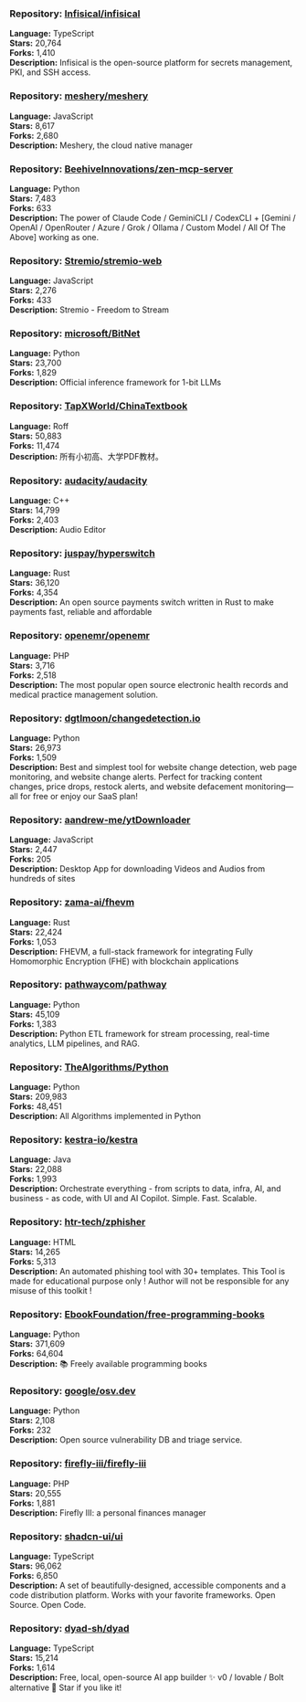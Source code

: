 ### **Repository:** [Infisical/infisical](https://github.com/Infisical/infisical)

**Language:** TypeScript  
**Stars:** 20,764  
**Forks:** 1,410  
**Description:** Infisical is the open-source platform for secrets management, PKI, and SSH access.

### **Repository:** [meshery/meshery](https://github.com/meshery/meshery)

**Language:** JavaScript  
**Stars:** 8,617  
**Forks:** 2,680  
**Description:** Meshery, the cloud native manager

### **Repository:** [BeehiveInnovations/zen-mcp-server](https://github.com/BeehiveInnovations/zen-mcp-server)

**Language:** Python  
**Stars:** 7,483  
**Forks:** 633  
**Description:** The power of Claude Code / GeminiCLI / CodexCLI + [Gemini / OpenAI / OpenRouter / Azure / Grok / Ollama / Custom Model / All Of The Above] working as one.

### **Repository:** [Stremio/stremio-web](https://github.com/Stremio/stremio-web)

**Language:** JavaScript  
**Stars:** 2,276  
**Forks:** 433  
**Description:** Stremio - Freedom to Stream

### **Repository:** [microsoft/BitNet](https://github.com/microsoft/BitNet)

**Language:** Python  
**Stars:** 23,700  
**Forks:** 1,829  
**Description:** Official inference framework for 1-bit LLMs

### **Repository:** [TapXWorld/ChinaTextbook](https://github.com/TapXWorld/ChinaTextbook)

**Language:** Roff  
**Stars:** 50,883  
**Forks:** 11,474  
**Description:** 所有小初高、大学PDF教材。

### **Repository:** [audacity/audacity](https://github.com/audacity/audacity)

**Language:** C++  
**Stars:** 14,799  
**Forks:** 2,403  
**Description:** Audio Editor

### **Repository:** [juspay/hyperswitch](https://github.com/juspay/hyperswitch)

**Language:** Rust  
**Stars:** 36,120  
**Forks:** 4,354  
**Description:** An open source payments switch written in Rust to make payments fast, reliable and affordable

### **Repository:** [openemr/openemr](https://github.com/openemr/openemr)

**Language:** PHP  
**Stars:** 3,716  
**Forks:** 2,518  
**Description:** The most popular open source electronic health records and medical practice management solution.

### **Repository:** [dgtlmoon/changedetection.io](https://github.com/dgtlmoon/changedetection.io)

**Language:** Python  
**Stars:** 26,973  
**Forks:** 1,509  
**Description:** Best and simplest tool for website change detection, web page monitoring, and website change alerts. Perfect for tracking content changes, price drops, restock alerts, and website defacement monitoring—all for free or enjoy our SaaS plan!

### **Repository:** [aandrew-me/ytDownloader](https://github.com/aandrew-me/ytDownloader)

**Language:** JavaScript  
**Stars:** 2,447  
**Forks:** 205  
**Description:** Desktop App for downloading Videos and Audios from hundreds of sites

### **Repository:** [zama-ai/fhevm](https://github.com/zama-ai/fhevm)

**Language:** Rust  
**Stars:** 22,424  
**Forks:** 1,053  
**Description:** FHEVM, a full-stack framework for integrating Fully Homomorphic Encryption (FHE) with blockchain applications

### **Repository:** [pathwaycom/pathway](https://github.com/pathwaycom/pathway)

**Language:** Python  
**Stars:** 45,109  
**Forks:** 1,383  
**Description:** Python ETL framework for stream processing, real-time analytics, LLM pipelines, and RAG.

### **Repository:** [TheAlgorithms/Python](https://github.com/TheAlgorithms/Python)

**Language:** Python  
**Stars:** 209,983  
**Forks:** 48,451  
**Description:** All Algorithms implemented in Python

### **Repository:** [kestra-io/kestra](https://github.com/kestra-io/kestra)

**Language:** Java  
**Stars:** 22,088  
**Forks:** 1,993  
**Description:** Orchestrate everything - from scripts to data, infra, AI, and business - as code, with UI and AI Copilot. Simple. Fast. Scalable.

### **Repository:** [htr-tech/zphisher](https://github.com/htr-tech/zphisher)

**Language:** HTML  
**Stars:** 14,265  
**Forks:** 5,313  
**Description:** An automated phishing tool with 30+ templates. This Tool is made for educational purpose only ! Author will not be responsible for any misuse of this toolkit !

### **Repository:** [EbookFoundation/free-programming-books](https://github.com/EbookFoundation/free-programming-books)

**Language:** Python  
**Stars:** 371,609  
**Forks:** 64,604  
**Description:** 📚 Freely available programming books

### **Repository:** [google/osv.dev](https://github.com/google/osv.dev)

**Language:** Python  
**Stars:** 2,108  
**Forks:** 232  
**Description:** Open source vulnerability DB and triage service.

### **Repository:** [firefly-iii/firefly-iii](https://github.com/firefly-iii/firefly-iii)

**Language:** PHP  
**Stars:** 20,555  
**Forks:** 1,881  
**Description:** Firefly III: a personal finances manager

### **Repository:** [shadcn-ui/ui](https://github.com/shadcn-ui/ui)

**Language:** TypeScript  
**Stars:** 96,062  
**Forks:** 6,850  
**Description:** A set of beautifully-designed, accessible components and a code distribution platform. Works with your favorite frameworks. Open Source. Open Code.

### **Repository:** [dyad-sh/dyad](https://github.com/dyad-sh/dyad)

**Language:** TypeScript  
**Stars:** 15,214  
**Forks:** 1,614  
**Description:** Free, local, open-source AI app builder ✨ v0 / lovable / Bolt alternative 🌟 Star if you like it!


